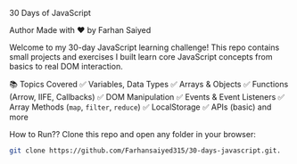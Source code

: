 30 Days of JavaScript

 Author
Made with ❤️ by Farhan Saiyed

Welcome to my 30-day JavaScript learning challenge!
This repo contains small projects and exercises I built learn core JavaScript concepts 
from basics to real DOM interaction.

  📚 Topics Covered
  ✅ Variables, Data Types
  ✅ Arrays & Objects
  ✅ Functions (Arrow, IIFE, Callbacks)
  ✅ DOM Manipulation
  ✅ Events & Event Listeners
  ✅ Array Methods (`map`, `filter`, `reduce`)
  ✅ LocalStorage
  ✅ APIs (basic) and more

  How to Run??
Clone this repo and open any folder in your browser:
```bash
git clone https://github.com/Farhansaiyed315/30-days-javascript.git.

